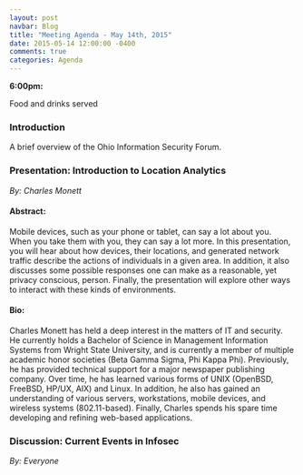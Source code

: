 ```yaml
---
layout: post
navbar: Blog
title: "Meeting Agenda - May 14th, 2015"
date: 2015-05-14 12:00:00 -0400
comments: true
categories: Agenda
---
```


**6:00pm:**

Food and drinks served

### Introduction

A brief overview of the Ohio Information Security Forum.

### **Presentation:** Introduction to Location Analytics
_By: Charles Monett_

#### **Abstract:**

Mobile devices, such as your phone or tablet, can say a lot about you.  When you take them with you, they can say a lot more.   In this presentation, you will hear about how devices, their locations, and generated network traffic describe the actions of individuals in a given area.  In addition, it also discusses some possible responses one can make as a reasonable, yet privacy conscious, person.  Finally, the presentation will explore other ways to interact with these kinds of environments.

#### **Bio:**

Charles Monett has held a deep interest in the matters of IT and security.  He currently holds a Bachelor of Science in Management Information Systems from Wright State University, and is currently a member of multiple academic honor societies (Beta Gamma Sigma, Phi Kappa Phi).   Previously, he has provided technical support for a major newspaper publishing company.   Over time, he has learned various forms of UNIX (OpenBSD, FreeBSD, HP/UX, AIX) and Linux.  In addition, he also has gained an understanding of various servers, workstations, mobile devices, and wireless systems (802.11-based).  Finally, Charles spends his spare time developing and refining web-based applications.

### **Discussion:** Current Events in Infosec
_By: Everyone_
